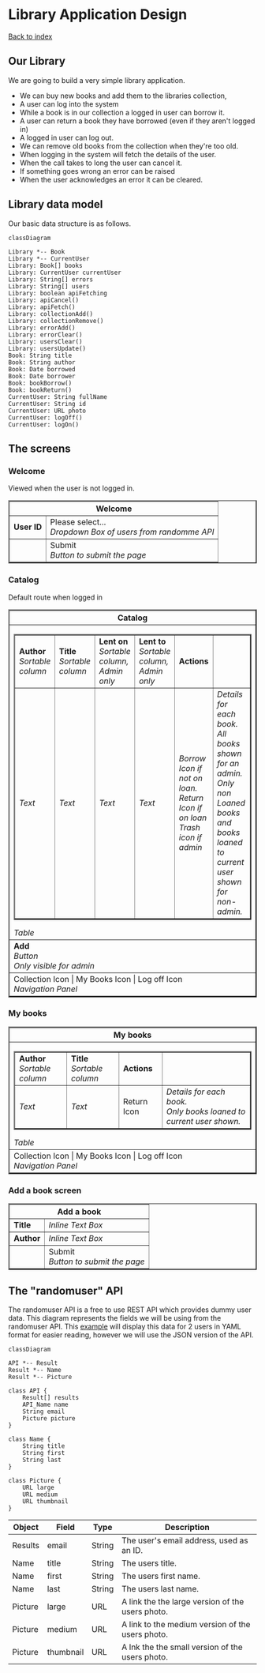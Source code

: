 # Library Application Design

[Back to index](..\README.md)

## Our Library

We are going to build a very simple library application.
* We can buy new books and add them to the libraries collection,
* A user can log into the system
* While a book is in our collection a logged in user can borrow it.
* A  user can return a book they have borrowed (even if they aren't logged in)
* A logged in user can log out.
* We can remove old books from the collection when they're too old.
* When logging in the system will fetch the details of the user.
* When the call takes to long the user can cancel it.
* If something goes wrong an error can be raised
* When the user acknowledges an error it can be cleared.

## Library data model

Our basic data structure is as follows.

``` mermaid
classDiagram

Library *-- Book
Library *-- CurrentUser
Library: Book[] books
Library: CurrentUser currentUser
Library: String[] errors
Library: String[] users
Library: boolean apiFetching
Library: apiCancel()
Library: apiFetch()
Library: collectionAdd()
Library: collectionRemove()
Library: errorAdd()
Library: errorClear()
Library: usersClear()
Library: usersUpdate()
Book: String title
Book: String author
Book: Date borrowed
Book: Date borrower
Book: bookBorrow()
Book: bookReturn()
CurrentUser: String fullName
CurrentUser: String id
CurrentUser: URL photo
CurrentUser: logOff()
CurrentUser: logOn()
```

## The screens

### Welcome

Viewed when the user is not logged in.

<table border="2">
	<tr><th colspan="2">Welcome</th></tr>
	<tr><td><b>User ID</b></td><td>Please select...<br/><i>Dropdown Box of users from randomme API</i></td>
	<tr><td></td><td>Submit<br/><i>Button to submit the page</i></td></tr>
</table>

### Catalog

Default route when logged in

<table border="2">
	<tr><th>Catalog</th></tr>
	<tr><td>
		<table border="2">
			<tr>
				<td><b>Author</b><br/><i>Sortable column</i></td>
				<td><b>Title</b><br/><i>Sortable column</i></td>
				<td><b>Lent on</b><br/><i>Sortable column,<br/>Admin only</i></td>
				<td><b>Lent to</b><br/><i>Sortable column,<br/>Admin only</i></td>
				<td><b>Actions</b></td>
				<td></td>
			</tr>
			<tr>
				<td><i>Text</i></td>
				<td><i>Text</i></td>
				<td><i>Text</i></td>
				<td><i>Text</i></td>
				<td><i>Borrow Icon if not on loan.<br/>Return Icon if on loan<br/>Trash icon if admin</i></td>
				<td><i>Details for each book.<br/>All books shown for an admin.<br/>Only non Loaned books and books loaned to current user shown for non-admin.</i></td>
		</tr>
	</table>
	<i>Table</i>
	</td></tr>
		<tr>
			<td><b>Add</b><br/><i>Button<br/>Only visible for admin</i></td>
	</tr>
	<tr><td>Collection Icon | My Books Icon | Log off Icon<br/><i>Navigation Panel</i></td></tr>
</table>

### My books

<table border="2">
	<tr><th>My books</th></tr>
	<tr><td>
		<table border="2">
			<tr>
				<td><b>Author</b><br/><i>Sortable column</i></td>
				<td><b>Title</b><br/><i>Sortable column</i></td>
				<td><b>Actions</b></td>
				<td></td>
			</tr>
			<tr>
				<td><i>Text</i></td>
				<td><i>Text</i></td>
				<td>Return Icon</td>
				<td><i>Details for each book.<br/>Only books loaned to current user shown.</i>		
			</td>
		</tr>
	</table>
	<i>Table</i>
	</td></tr>
	<tr><td>Collection Icon | My Books Icon | Log off Icon<br/><i>Navigation Panel</i></td></tr>
</table>


### Add a book screen

<table border="2">
	<tr><th colspan="2">Add a book</th></tr>
	<tr><td><b>Title</b></td><td><i>Inline Text Box</i></td>
	<tr><td><b>Author</b></td><td><i>Inline Text Box</i></td>
	<tr><td></td><td>Submit<br/><i>Button to submit the page</i></td></tr>
</table>

## The "randomuser" API

The randomuser API is a free to use REST API which provides dummy user data.
This diagram represents the fields we will be using from the randomuser API.
This [example](https://randomuser.me/api/1.3/?results=2&inc=name,picture,email&noinfo&seed=learning-app-library&format=yaml) will display this data for 2 users in YAML format for easier reading, however we will use the JSON version of the API.

``` mermaid
classDiagram

API *-- Result
Result *-- Name
Result *-- Picture

class API {
	Result[] results
	API_Name name
	String email
	Picture picture
}

class Name {
	String title
	String first
	String last
}

class Picture {
	URL large
	URL medium
	URL thumbnail
}

```

| Object  | Field     | Type   | Description |
| ------- | --------- | ------ | --- |
| Results | email     | String | The user's email address, used as an ID. |
| Name    | title     | String | The users title. |
| Name    | first     | String | The users first name. |
| Name    | last      | String | The users last name. |
| Picture | large     | URL    | A link the the large version of the users photo. |
| Picture | medium    | URL    | A link to the medium version of the users photo. |
| Picture | thumbnail | URL    | A lnk the the small version of the users photo. |
